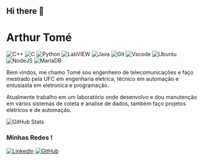 ## Hi there 👋

# Arthur Tomé
![C++](https://img.shields.io/badge/C%2B%2B-00599C?style=for-the-badge&logo=c%2B%2B&logoColor=white) ![C](https://img.shields.io/badge/C-00599C?style=for-the-badge&logo=c&logoColor=white) ![Python](https://img.shields.io/badge/python-3670A0?style=for-the-badge&logo=python&logoColor=ffdd54) ![LabVIEW](https://img.shields.io/badge/-LabVIEW-FFDB00?style=for-the-badge&logo=labview&logoColor=white) ![Java](https://img.shields.io/badge/java-%23ED8B00.svg?style=for-the-badge&logo=openjdk&logoColor=white)  ![Git](https://img.shields.io/badge/GIT-E44C30?style=for-the-badge&logo=git&logoColor=white) ![Vscode](https://img.shields.io/badge/Vscode-007ACC?style=for-the-badge&logo=visual-studio-code&logoColor=white) ![Ubuntu](https://img.shields.io/badge/Ubuntu-35495E?style=for-the-badge&logo=ubuntu&logoColor=2CA5E0) ![NodeJS](https://img.shields.io/badge/node.js-6DA55F?style=for-the-badge&logo=node.js&logoColor=white) ![MariaDB](https://img.shields.io/badge/MariaDB-003545?style=for-the-badge&logo=mariadb&logoColor=white)

Bem vindos, me chamo Tomé sou engenheiro de telecomunicações e faço mestrado pela UFC em engenharia eletrica, técnico em automação e entusiasta em eletronica e programação.

Atualmente trabalho em um laboratório onde desenvolvo e dou manutenção 
em vários sistemas de coleta e analise de dados, também faço projetos elétricos e de automação.

![GitHub Stats](https://github-readme-stats.vercel.app/api?username=ArthurTome&theme=transparent&bg_color=000&border_color=30A3DC&show_icons=true&icon_color=30A3DC&title_color=E94D5F&text_color=FFF)


### Minhas Redes !
[![LinkedIn](https://img.shields.io/badge/-LinkedIn-000?style=for-the-badge&logo=linkedin&logoColor=30A3DC)](www.linkedin.com/in/arthurtomelopes) [![GitHub](https://img.shields.io/badge/GitHub-100000?style=for-the-badge&logo=github&logoColor=white)](https://github.com/ArthurTome)




<!--
**ArthurTome/ArthurTome** is a ✨ _special_ ✨ repository because its `README.md` (this file) appears on your GitHub profile.

Here are some ideas to get you started:

- 🔭 I’m currently working on ...
- 🌱 I’m currently learning ...
- 👯 I’m looking to collaborate on ...
- 🤔 I’m looking for help with ...
- 💬 Ask me about ...
- 📫 How to reach me: ...
- 😄 Pronouns: ...
- ⚡ Fun fact: ...
-->
